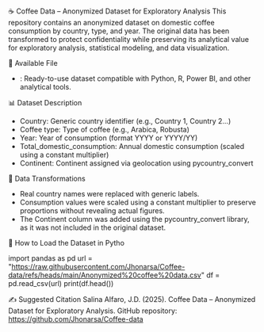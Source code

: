 ☕ Coffee Data – Anonymized Dataset for Exploratory Analysis
This repository contains an anonymized dataset on domestic coffee consumption by country, type, and year. The original data has been transformed to protect confidentiality while preserving its analytical value for exploratory analysis, statistical modeling, and data visualization.

📁 Available File
- :
Ready-to-use dataset compatible with Python, R, Power BI, and other analytical tools.

📊 Dataset Description
- Country: Generic country identifier (e.g., Country 1, Country 2...)
- Coffee type: Type of coffee (e.g., Arabica, Robusta)
- Year: Year of consumption (format YYYY or YYYY/YY) 
- Total_domestic_consumption: Annual domestic consumption (scaled using a constant multiplier) 
- Continent: Continent assigned via geolocation using pycountry_convert 

🔐 Data Transformations
- Real country names were replaced with generic labels.
- Consumption values were scaled using a constant multiplier to preserve proportions without revealing actual figures.
- The Continent column was added using the pycountry_convert library, as it was not included in the original dataset.

🐍 How to Load the Dataset in Pytho

import pandas as pd
url = "https://raw.githubusercontent.com/Jhonarsa/Coffee-data/refs/heads/main/Anonymized%20coffee%20data.csv"
df = pd.read_csv(url)
print(df.head())

✍️ Suggested Citation
Salina Alfaro, J.D. (2025). Coffee Data – Anonymized Dataset for Exploratory Analysis. GitHub repository: https://github.com/Jhonarsa/Coffee-data






